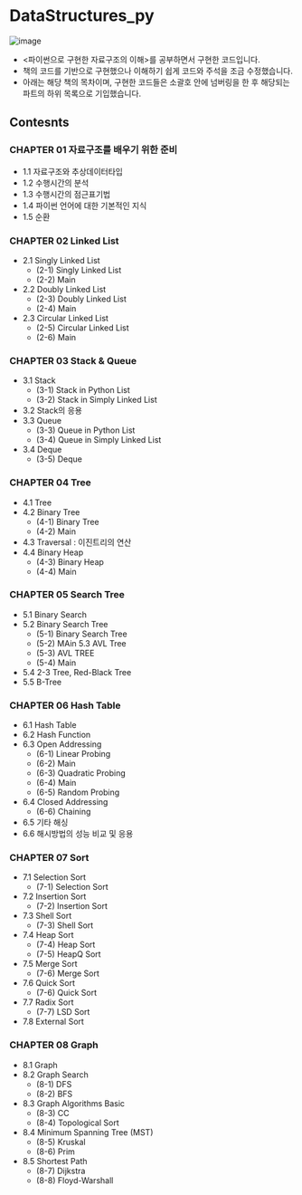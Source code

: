 # DataStructures_py
![image](https://user-images.githubusercontent.com/77262576/123079900-51875900-d457-11eb-928f-0e156988b2d5.png)
- <파이썬으로 구현한 자료구조의 이해>를 공부하면서 구현한 코드입니다.
- 책의 코드를 기반으로 구현했으나 이해하기 쉽게 코드와 주석을 조금 수정했습니다.
- 아래는 해당 책의 목차이며, 구현한 코드들은 소괄호 안에 넘버링을 한 후 해당되는 파트의 하위 목록으로 기입했습니다.


## Contesnts

### CHAPTER 01 자료구조를 배우기 위한 준비
- 1.1 자료구조와 추상데이터타입
- 1.2 수행시간의 분석
- 1.3 수행시간의 점근표기법
- 1.4 파이썬 언어에 대한 기본적인 지식
- 1.5 순환


### CHAPTER 02 Linked List
- 2.1 Singly Linked List
    - (2-1) Singly Linked List
    - (2-2) Main
- 2.2 Doubly Linked List
    - (2-3) Doubly Linked List
    - (2-4) Main
- 2.3 Circular Linked List
    - (2-5) Circular Linked List
    - (2-6) Main


### CHAPTER 03 Stack & Queue
- 3.1 Stack
  - (3-1) Stack in Python List
  - (3-2) Stack in Simply Linked List
- 3.2 Stack의 응용
- 3.3 Queue
  - (3-3) Queue in Python List
  - (3-4) Queue in Simply Linked List
- 3.4 Deque
  - (3-5) Deque


### CHAPTER 04 Tree
- 4.1 Tree
- 4.2 Binary Tree
  - (4-1) Binary Tree
  - (4-2) Main
- 4.3 Traversal : 이진트리의 연산
- 4.4 Binary Heap
  - (4-3) Binary Heap
  - (4-4) Main


### CHAPTER 05 Search Tree
- 5.1 Binary Search
- 5.2 Binary Search Tree
  - (5-1) Binary Search Tree
  - (5-2) MAin
5.3 AVL Tree
  - (5-3) AVL TREE
  - (5-4) Main
- 5.4 2-3 Tree, Red-Black Tree
- 5.5 B-Tree


### CHAPTER 06 Hash Table
- 6.1 Hash Table
- 6.2 Hash Function
- 6.3 Open Addressing
  - (6-1) Linear Probing
  - (6-2) Main
  - (6-3) Quadratic Probing
  - (6-4) Main 
  - (6-5) Random Probing 
- 6.4 Closed Addressing
  - (6-6) Chaining
- 6.5 기타 해싱
- 6.6 해시방법의 성능 비교 및 응용

### CHAPTER 07 Sort
- 7.1 Selection Sort
  - (7-1) Selection Sort
- 7.2 Insertion Sort
  - (7-2) Insertion Sort
- 7.3 Shell Sort
  - (7-3) Shell Sort
- 7.4 Heap Sort
  - (7-4) Heap Sort
  - (7-5) HeapQ Sort
- 7.5 Merge Sort
  - (7-6) Merge Sort
- 7.6 Quick Sort
  - (7-6) Quick Sort
- 7.7 Radix Sort
  - (7-7) LSD Sort
- 7.8 External Sort


### CHAPTER 08 Graph
- 8.1 Graph
- 8.2 Graph Search
  - (8-1) DFS
  - (8-2) BFS
- 8.3 Graph Algorithms Basic
  - (8-3) CC
  - (8-4) Topological Sort
- 8.4 Minimum Spanning Tree (MST)
  - (8-5) Kruskal
  - (8-6) Prim
- 8.5 Shortest Path
  - (8-7) Dijkstra
  - (8-8) Floyd-Warshall
 
